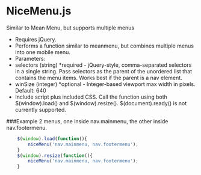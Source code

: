NiceMenu.js
===========

Similar to Mean Menu, but supports multiple menus

 * Requires jQuery.
 * Performs a function similar to meanmenu, but combines multiple menus into one mobile menu.
 * Parameters:
  * selectors (string) *required - jQuery-style, comma-separated selectors in a single string. Pass selectors as the parent of the unordered list that contains the menu items. Works best if the parent is a nav element.
  * winSize (integer) *optional - Integer-based viewport max width in pixels. Default: 640
 * Include script plus included CSS. Call the function using both $(window).load() and $(window).resize(). $(document).ready() is not currently supported.

###Example
2 menus, one inside nav.mainmenu, the other inside nav.footermenu.

```javascript
    $(window).load(function(){
        niceMenu('nav.mainmenu, nav.footermenu');
    }
    $(window).resize(function(){
        niceMenu('nav.mainmenu, nav.footermenu');
    }
```

